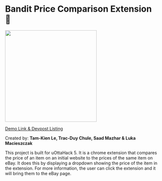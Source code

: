 # Bandit Price Comparison Extension :raccoon:	

<img src="https://user-images.githubusercontent.com/42980243/218305134-53250d65-d60e-4b3c-bb62-446bb4490d73.png" width="300px" height="300px" />

[Demo Link & Devpost Listing](https://devpost.com/software/bandit)

Created by: **Tam-Kien Le, Trac-Duy Chule, Saad Mazhar & Luka Macieszczak** 

This project is built for uOttaHack 5. It is a chrome extension that compares the 
price of an item on an initial website to the prices of the same item on eBay.
It does this by displaying a dropdown showing the price of the item in the extension. For more
information, the user can click the extension and it will bring them to the eBay page.
